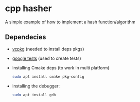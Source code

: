 # cpp hasher

A simple example of how to implement a hash function/algorithm


## Dependecies

- [vcpkg](https://github.com/microsoft/vcpkg#using-vcpkg-with-cmake) (needed to install deps pkgs)

- [google tests](http://google.github.io/googletest/quickstart-cmake.html) (used to create tests)

- Installing Cmake deps (to work in multi platform)
    ```bash
    sudo apt install cmake pkg-config
    ```

- Installing the debugger:
    ```bash
    sudo apt install gdb
    ```
